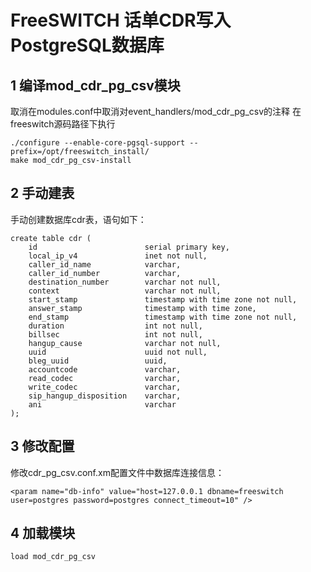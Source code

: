 # FreeSWITCH 话单CDR写入PostgreSQL数据库
## 1 编译mod_cdr_pg_csv模块
取消在modules.conf中取消对event_handlers/mod_cdr_pg_csv的注释
在freeswitch源码路径下执行
```
./configure --enable-core-pgsql-support --prefix=/opt/freeswitch_install/
make mod_cdr_pg_csv-install
```
## 2 手动建表
手动创建数据库cdr表，语句如下：
```
create table cdr (
    id                        serial primary key,
    local_ip_v4               inet not null,
    caller_id_name            varchar,
    caller_id_number          varchar,
    destination_number        varchar not null,
    context                   varchar not null,
    start_stamp               timestamp with time zone not null,
    answer_stamp              timestamp with time zone,
    end_stamp                 timestamp with time zone not null,
    duration                  int not null,
    billsec                   int not null,
    hangup_cause              varchar not null,
    uuid                      uuid not null,
    bleg_uuid                 uuid,
    accountcode               varchar,
    read_codec                varchar,
    write_codec               varchar,
    sip_hangup_disposition    varchar,
    ani                       varchar
);
```
## 3 修改配置
修改cdr_pg_csv.conf.xm配置文件中数据库连接信息：
```
<param name="db-info" value="host=127.0.0.1 dbname=freeswitch user=postgres password=postgres connect_timeout=10" />
```
## 4 加载模块
```
load mod_cdr_pg_csv
```
